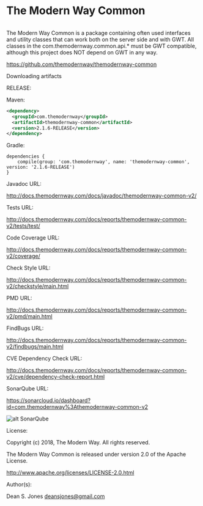 The Modern Way Common
======

![<TMW>](http://docs.themodernway.com/tmw4.jpg)

The Modern Way Common is a package containing often used interfaces and utility classes that can work both on the server side and with GWT. All classes in the com.themodernway.common.api.* must be GWT compatible, although this project does NOT depend on GWT in any way.

https://github.com/themodernway/themodernway-common

Downloading artifacts

RELEASE:

Maven:
```xml
<dependency>
  <groupId>com.themodernway</groupId>
  <artifactId>themodernway-common</artifactId>
  <version>2.1.6-RELEASE</version>
</dependency>
```
Gradle:
```
dependencies {
    compile(group: 'com.themodernway', name: 'themodernway-common', version: '2.1.6-RELEASE')
}
```
Javadoc URL:

http://docs.themodernway.com/docs/javadoc/themodernway-common-v2/

Tests URL:

http://docs.themodernway.com/docs/reports/themodernway-common-v2/tests/test/

Code Coverage URL:

http://docs.themodernway.com/docs/reports/themodernway-common-v2/coverage/

Check Style URL:

http://docs.themodernway.com/docs/reports/themodernway-common-v2/checkstyle/main.html

PMD URL:

http://docs.themodernway.com/docs/reports/themodernway-common-v2/pmd/main.html

FindBugs URL:

http://docs.themodernway.com/docs/reports/themodernway-common-v2/findbugs/main.html

CVE Dependency Check URL:

http://docs.themodernway.com/docs/reports/themodernway-common-v2/cve/dependency-check-report.html

SonarQube URL:

https://sonarcloud.io/dashboard?id=com.themodernway%3Athemodernway-common-v2

![alt SonarQube](https://sonarcloud.io/api/project_badges/quality_gate?project=com.themodernway%3Athemodernway-common-v2 "SonarQube")

License:

Copyright (c) 2018, The Modern Way. All rights reserved.

The Modern Way Common is released under version 2.0 of the Apache License.

http://www.apache.org/licenses/LICENSE-2.0.html

Author(s):

Dean S. Jones
deansjones@gmail.com
